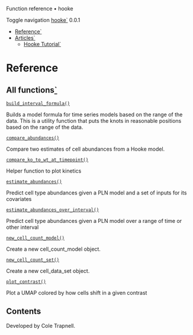 Function reference • hooke

Toggle navigation [hooke`](../index) 0.0.1

*   [Reference`](../index)
*   [Articles`](#)
    *   [Hooke Tutorial`](../articles/hooke_tutorial)

Reference
=========

All functions[`](#all-functions)
-------------------------------


[`build_interval_formula()`](build_interval_formula)

Builds a model formula for time series models based on the range of the data. This is a utility function that puts the knots in reasonable positions based on the range of the data.

[`compare_abundances()`](compare_abundances)

Compare two estimates of cell abundances from a Hooke model.

[`compare_ko_to_wt_at_timepoint()`](compare_ko_to_wt_at_timepoint)

Helper function to plot kinetics

[`estimate_abundances()`](estimate_abundances)

Predict cell type abundances given a PLN model and a set of inputs for its covariates

[`estimate_abundances_over_interval()`](estimate_abundances_over_interval)

Predict cell type abundances given a PLN model over a range of time or other interval

[`new_cell_count_model()`](new_cell_count_model)

Create a new cell\_count\_model object.

[`new_cell_count_set()`](new_cell_count_set)

Create a new cell\_data\_set object.

[`plot_contrast()`](plot_contrast)

Plot a UMAP colored by how cells shift in a given contrast


Contents
--------

Developed by Cole Trapnell.

